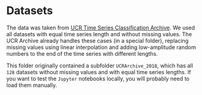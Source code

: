 # Datasets

The data was taken from [UCR Time Series Classification Archive](https://www.cs.ucr.edu/~eamonn/time_series_data_2018/). We used all datasets with equal time series length and without missing values. The UCR Archive already handles these cases (in a special folder), replacing missing values using linear interpolation and adding low-amplitude random numbers to the end of the time series with different lengths.

This folder originally contained a subfolder `UCRArchive_2018`, which has all `128` datasets without missing values and with equal time series lengths. If you want to test the `Jupyter` notebooks locally, you will probably need to load them manually.